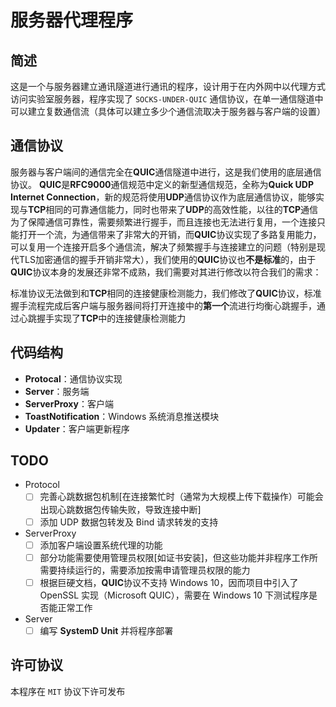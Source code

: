 # 服务器代理程序
## 简述
这是一个与服务器建立通讯隧道进行通讯的程序，设计用于在内外网中以代理方式访问实验室服务器，程序实现了 `SOCKS-UNDER-QUIC` 通信协议，在单一通信隧道中可以建立复数通信流（具体可以建立多少个通信流取决于服务器与客户端的设置）

## 通信协议
服务器与客户端间的通信完全在**QUIC**通信隧道中进行，这是我们使用的底层通信协议。
**QUIC**是**RFC9000**通信规范中定义的新型通信规范，全称为**Quick UDP Internet Connection**，新的规范将使用**UDP**通信协议作为底层通信协议，能够实现与**TCP**相同的可靠通信能力，同时也带来了**UDP**的高效性能，以往的**TCP**通信为了保障通信可靠性，需要频繁进行握手，而且连接也无法进行复用，一个连接只能打开一个流，为通信带来了非常大的开销，而**QUIC**协议实现了多路复用能力，可以复用一个连接开启多个通信流，解决了频繁握手与连接建立的问题（特别是现代TLS加密通信的握手开销非常大），我们使用的**QUIC**协议也**不是标准**的，由于**QUIC**协议本身的发展还非常不成熟，我们需要对其进行修改以符合我们的需求：

标准协议无法做到和**TCP**相同的连接健康检测能力，我们修改了**QUIC**协议，标准握手流程完成后客户端与服务器间将打开连接中的**第一个**流进行均衡心跳握手，通过心跳握手实现了**TCP**中的连接健康检测能力

## 代码结构

- **Protocal**：通信协议实现 
- **Server**：服务端
- **ServerProxy**：客户端
- **ToastNotification**：Windows 系统消息推送模块
- **Updater**：客户端更新程序

## TODO
- Protocol
  - [ ] 完善心跳数据包机制[在连接繁忙时（通常为大规模上传下载操作）可能会出现心跳数据包传输失败，导致连接中断]
  - [ ] 添加 UDP 数据包转发及 Bind 请求转发的支持
- ServerProxy
  - [ ] 添加客户端设置系统代理的功能
  - [ ] 部分功能需要使用管理员权限[如证书安装]，但这些功能并非程序工作所需要持续运行的，需要添加按需申请管理员权限的能力
  - [ ] 根据巨硬文档，**QUIC**协议不支持 Windows 10，因而项目中引入了 OpenSSL 实现（Microsoft QUIC），需要在 Windows 10 下测试程序是否能正常工作
- Server
  - [ ] 编写 **SystemD Unit** 并将程序部署

## 许可协议
本程序在 `MIT` 协议下许可发布